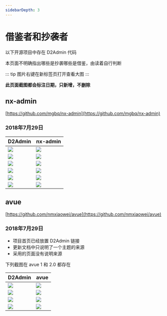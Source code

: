 ```yaml
---
sidebarDepth: 3
---
```


# 借鉴者和抄袭者

以下开源项目中存在 D2Admin 代码

本页面不明确指出哪些是抄袭哪些是借鉴，由读着自行判断

::: tip
图片右键在新标签页打开查看大图
:::

**此页面截图都会标注日期，只新增，不删除**

## nx-admin

[https://github.com/mgbq/nx-admin](https://github.com/mgbq/nx-admin)

### 2018年7月29日

| D2Admin | nx-admin |
| --- | --- |
| ![](http://fairyever.qiniudn.com/20180727103812.png?imageMogr2/auto-orient/thumbnail/1480x/blur/1x0/quality/100\|imageslim) | ![](http://fairyever.qiniudn.com/20180727103329.png?imageMogr2/auto-orient/thumbnail/1480x/blur/1x0/quality/100\|imageslim) |
| ![](http://fairyever.qiniudn.com/20180727103923.png?imageMogr2/auto-orient/thumbnail/1480x/blur/1x0/quality/100\|imageslim) | ![](http://fairyever.qiniudn.com/20180727103931.png?imageMogr2/auto-orient/thumbnail/1480x/blur/1x0/quality/100\|imageslim) |
| ![](http://fairyever.qiniudn.com/20180727104208.png?imageMogr2/auto-orient/thumbnail/1480x/blur/1x0/quality/100\|imageslim) | ![](http://fairyever.qiniudn.com/20180727104213.png?imageMogr2/auto-orient/thumbnail/1480x/blur/1x0/quality/100\|imageslim) |
| ![](http://fairyever.qiniudn.com/20180727104225.png?imageMogr2/auto-orient/thumbnail/1480x/blur/1x0/quality/100\|imageslim) | ![](http://fairyever.qiniudn.com/20180727104232.png?imageMogr2/auto-orient/thumbnail/1480x/blur/1x0/quality/100\|imageslim) |
| ![](http://fairyever.qiniudn.com/20180727104240.png?imageMogr2/auto-orient/thumbnail/1480x/blur/1x0/quality/100\|imageslim) | ![](http://fairyever.qiniudn.com/20180727104245.png?imageMogr2/auto-orient/thumbnail/1480x/blur/1x0/quality/100\|imageslim) |
| ![](http://fairyever.qiniudn.com/20180729104137.png?imageMogr2/auto-orient/thumbnail/1480x/blur/1x0/quality/100\|imageslim) | ![](http://fairyever.qiniudn.com/20180729104152.png?imageMogr2/auto-orient/thumbnail/1480x/blur/1x0/quality/100\|imageslim) |

## avue

[https://github.com/nmxiaowei/avue](https://github.com/nmxiaowei/avue)

### 2018年7月29日

* 项目首页已经放置 D2Admin 链接
* 更新文档中只说明了一个主题的来源
* 采用的页面没有说明来源

下列截图在 avue 1 和 2.0 都存在

| D2Admin | avue |
| --- | --- |
| ![](http://fairyever.qiniudn.com/20180729105741.png?imageMogr2/auto-orient/thumbnail/1480x/blur/1x0/quality/100\|imageslim) | ![](http://fairyever.qiniudn.com/20180729105748.png?imageMogr2/auto-orient/thumbnail/1480x/blur/1x0/quality/100\|imageslim) |
| ![](http://fairyever.qiniudn.com/20180729110207.png?imageMogr2/auto-orient/thumbnail/1480x/blur/1x0/quality/100\|imageslim) | ![](http://fairyever.qiniudn.com/20180729110231.png?imageMogr2/auto-orient/thumbnail/1480x/blur/1x0/quality/100\|imageslim) |
| ![](http://fairyever.qiniudn.com/20180729105822.png?imageMogr2/auto-orient/thumbnail/1480x/blur/1x0/quality/100\|imageslim) | ![](http://fairyever.qiniudn.com/20180729105839.png?imageMogr2/auto-orient/thumbnail/1480x/blur/1x0/quality/100\|imageslim) |
| ![](http://fairyever.qiniudn.com/20180729105855.png?imageMogr2/auto-orient/thumbnail/1480x/blur/1x0/quality/100\|imageslim) | ![](http://fairyever.qiniudn.com/20180729105908.png?imageMogr2/auto-orient/thumbnail/1480x/blur/1x0/quality/100\|imageslim) |
